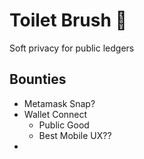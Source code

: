 # Toilet Brush 🚽
Soft privacy for public ledgers


## Bounties

- Metamask Snap?
- Wallet Connect
    - Public Good
    - Best Mobile UX??
- 